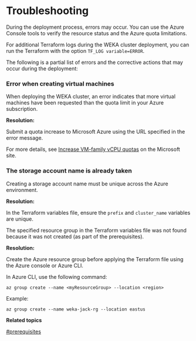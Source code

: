 # Troubleshooting



During the deployment process, errors may occur. You can use the Azure Console tools to verify the resource status and the Azure quota limitations.

For additional Terraform logs during the WEKA cluster deployment, you can run the Terraform with the option `TF_LOG variable=ERROR`.

The following is a partial list of errors and the corrective actions that may occur during the deployment:

### Error when creating virtual machines

When deploying the WEKA cluster, an error indicates that more virtual machines have been requested than the quota limit in your Azure subscription.

**Resolution:**

Submit a quota increase to Microsoft Azure using the URL specified in the error message.

For more details, see [Increase VM-family vCPU quotas](https://learn.microsoft.com/en-us/azure/quotas/per-vm-quota-requests) on the Microsoft site.

### The storage account name is already taken

Creating a storage account name must be unique across the Azure environment.

**Resolution:**

In the Terraform variables file, ensure the `prefix` and `cluster_name` variables are unique.&#x20;



The specified resource group in the Terraform variables file was not found because it was not created (as part of the prerequisites).

**Resolution:**

Create the Azure resource group before applying the Terraform file using the Azure console or Azure CLI.

In Azure CLI, use the following command:

`az group create --name <myResourceGroup> --location <region>`

Example:

`az group create --name weka-jack-rg --location eastus`



**Related topics**

[#prerequisites](deployment-on-azure-using-terraform.md#prerequisites "mention")
